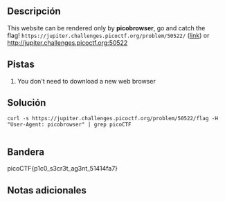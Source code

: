## Descripción

This website can be rendered only by **picobrowser**, go and catch the flag! `https://jupiter.challenges.picoctf.org/problem/50522/` ([link](https://jupiter.challenges.picoctf.org/problem/50522/)) or http://jupiter.challenges.picoctf.org:50522

## Pistas

1. You don't need to download a new web browser

## Solución

```python()
curl -s https://jupiter.challenges.picoctf.org/problem/50522/flag -H "User-Agent: picobrowser" | grep picoCTF


```

## Bandera
picoCTF{p1c0_s3cr3t_ag3nt_51414fa7}

## Notas adicionales
